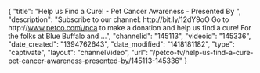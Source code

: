 {
    "title": "Help us Find  a Cure! - Pet Cancer Awareness - Presented By ",
    "description": "Subscribe to our channel: http:\/\/bit.ly\/12dY9oO Go to http:\/\/www.petco.com\/pca to make a donation and help us find a cure! For the folks at Blue Buffalo and ...",
    "channelid": "145113",
    "videoid": "145336",
    "date_created": "1394762643",
    "date_modified": "1418181182",
    "type": "captivate",
    "layout": "channelVideo",
    "url": "\/petco-tv\/help-us-find-a-cure-pet-cancer-awareness-presented-by\/145113-145336"
}